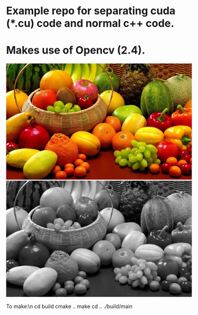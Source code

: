 # Example repo for separating cuda (*.cu) code and normal c++ code.
# Makes use of Opencv (2.4).

![Original image](image.jpg)
![Output image](output.png)

To make:\n
cd build
cmake ..
make
cd ..
./build/main
